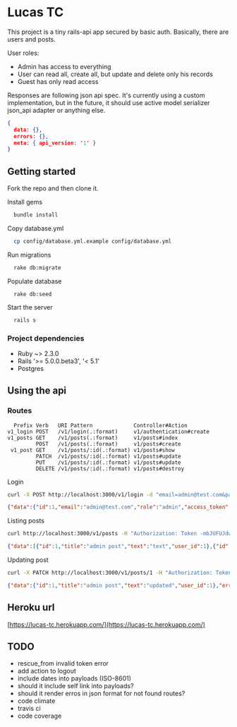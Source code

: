 # Lucas TC

This project is a tiny rails-api app secured by basic auth. Basically, there are users and posts.

User roles:

- Admin has access to everything
- User can read all, create all, but update and delete only his records
- Guest has only read access

Responses are following json api spec. It's currently using a custom implementation, but in the future, it should use active model serializer json_api adapter or anything else.

```json
{
  data: {},
  errors: {},
  meta: { api_version: '1' }
}
```

## Getting started

Fork the repo and then clone it.

Install gems
```bash
  bundle install
```

Copy database.yml
```bash
  cp config/database.yml.example config/database.yml
```

Run migrations
```bash
  rake db:migrate
```

Populate database
```
  rake db:seed
```

Start the server
```bash
  rails s
```

### Project dependencies
 - Ruby ~> 2.3.0
 - Rails '>= 5.0.0.beta3', '< 5.1'
 - Postgres

## Using the api

### Routes
```
  Prefix Verb   URI Pattern             Controller#Action
v1_login POST   /v1/login(.:format)     v1/authentication#create
v1_posts GET    /v1/posts(.:format)     v1/posts#index
         POST   /v1/posts(.:format)     v1/posts#create
 v1_post GET    /v1/posts/:id(.:format) v1/posts#show
         PATCH  /v1/posts/:id(.:format) v1/posts#update
         PUT    /v1/posts/:id(.:format) v1/posts#update
         DELETE /v1/posts/:id(.:format) v1/posts#destroy
```

Login
```bash
curl -X POST http://localhost:3000/v1/login -d "email=admin@test.com&password=123456"
```

```json
{"data":{"id":1,"email":"admin@test.com","role":"admin","access_token":"-mbJUFUJdwG3zGCxBSZa"},"errors":{},"meta":{"api_version":"1"}}
```

Listing posts
```bash
curl http://localhost:3000/v1/posts -H "Authorization: Token -mbJUFUJdwG3zGCxBSZa"
```

```json
{"data":[{"id":1,"title":"admin post","text":"text","user_id":1},{"id":2,"title":"user post","text":"text","user_id":2},{"id":3,"title":"guest post","text":"text","user_id":3}],"errors":{},"meta":{"api_version":"1"}}
```

Updating post
```bash
curl -X PATCH http://localhost:3000/v1/posts/1 -H "Authorization: Token -mbJUFUJdwG3zGCxBSZa" -d "text=updated"
```

```json
{"data":{"id":1,"title":"admin post","text":"updated","user_id":1},"errors":{},"meta":{"api_version":"1"}}
```

## Heroku url

[https://lucas-tc.herokuapp.com/](https://lucas-tc.herokuapp.com/)

## TODO

- rescue_from invalid token error
- add action to logout
- include dates into payloads (ISO-8601)
- should it include self link into payloads?
- should it render erros in json format for not found routes?
- code climate
- travis ci
- code coverage

